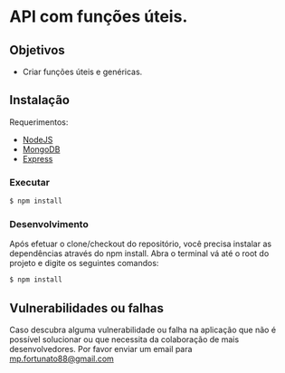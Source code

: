 # API com funções úteis.

## Objetivos

* Criar funções úteis e genéricas.

## Instalação

Requerimentos:

* [NodeJS](https://nodejs.org/)
* [MongoDB](https://www.mongodb.com)
* [Express](http://expressjs.com/pt-br/)

### Executar

```sh
$ npm install
```

### Desenvolvimento

Após efetuar o clone/checkout do repositório, você precisa instalar as dependências através do npm install. Abra o terminal vá até o root do projeto e digite os seguintes comandos:

```sh
$ npm install
```

## Vulnerabilidades ou falhas

Caso descubra alguma vulnerabilidade ou falha na aplicação que não é possível solucionar ou que necessita da colaboração de mais desenvolvedores. Por favor enviar um email para mp.fortunato88@gmail.com